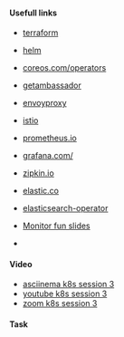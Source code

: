 
#### Usefull links

- [terraform](https://www.terraform.io)

- [helm](https://helm.sh)
- [coreos.com/operators](https://coreos.com/operators)

- [getambassador](https://www.getambassador.com)
- [envoyproxy](https://www.envoyproxy.io)

- [istio](https://istio.io/)

- [prometheus.io](https://prometheus.io)
- [grafana.com/](https://grafana.com)
- [zipkin.io](https://zipkin.io)
- [elastic.co](https://www.elastic.co)

- [elasticsearch-operator](https://github.com/upmc-enterprises/elasticsearch-operator)
- [Monitor fun slides](https://conferences.xeraa.net/8h6lip)
- []()



#### Video

- [asciinema k8s session 3]()
- [youtube k8s session 3](https://www.youtube.com/watch?v=_Bm2Zpe6GuU)
- [zoom k8s session 3](https://globallogic.zoom.us/rec/share/5e6EG4monlf2LISawELi6iBDns62HoOEJ-AJ5yYmEpq2VnTUaWsby-Jd5MiYO_4N.7LkxaC-F1VC0eEqB)


#### Task

